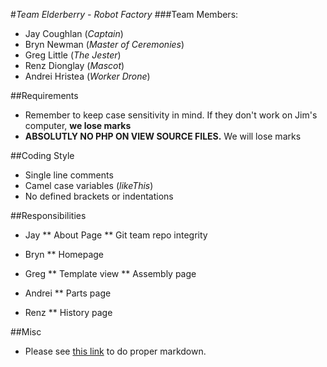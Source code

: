 #_Team Elderberry - Robot Factory_
###Team Members:
* Jay Coughlan (_Captain_)
* Bryn Newman (_Master of Ceremonies_)
* Greg Little (_The Jester_)
* Renz Dionglay (_Mascot_)
* Andrei Hristea (_Worker Drone_)

##Requirements
* Remember to keep case sensitivity in mind. If they don't work on Jim's computer, __we lose marks__
* __ABSOLUTLY NO PHP ON VIEW SOURCE FILES.__ We will lose marks

##Coding Style
* Single line comments
* Camel case variables (_likeThis_)
* No defined brackets or indentations

##Responsibilities
* Jay
** About Page
** Git team repo integrity

* Bryn
** Homepage

* Greg
** Template view
** Assembly page

* Andrei
** Parts page

* Renz
** History page

##Misc
* Please see [this link](https://guides.github.com/features/mastering-markdown/) to do proper markdown.
